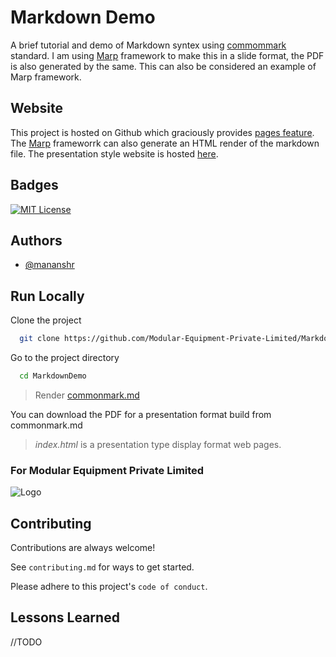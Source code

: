 
# Markdown Demo

A brief tutorial and demo of Markdown syntex using [commommark][1] standard.
I am using [Marp][2] framework to make this in a slide format, the PDF is also generated by the same. This can also be considered an example of Marp framework.

[1]:https://commonmark.org/
[2]:https://marp.app/

## Website
This project is hosted on Github which graciously provides [pages feature](https://pages.github.com/). The [Marp][2] frameworrk can also generate an HTML render of the markdown file. The presentation style website is hosted [here](https://modequip.github.io/Markdown/).
## Badges

[![MIT License](https://img.shields.io/badge/License-MIT-green.svg)](https://choosealicense.com/licenses/mit/)

## Authors

- [@mananshr](https://github.com/mananshr)

## Run Locally

Clone the project

```bash
  git clone https://github.com/Modular-Equipment-Private-Limited/MarkdownDemo.git
```

Go to the project directory

```bash
  cd MarkdownDemo
```

> Render [commonmark.md](https://github.com/modequip/Markdown/blob/main/commonmark.md)

You  can download the PDF  for a presentation format build from commonmark.md

> *index.html* is a presentation type display format web pages.


### For Modular Equipment Private Limited

![Logo](https://i.imgur.com/2cRvXIH.jpg)

## Contributing

Contributions are always welcome!

See `contributing.md` for ways to get started.

Please adhere to this project's `code of conduct`.

## Lessons Learned

//TODO
